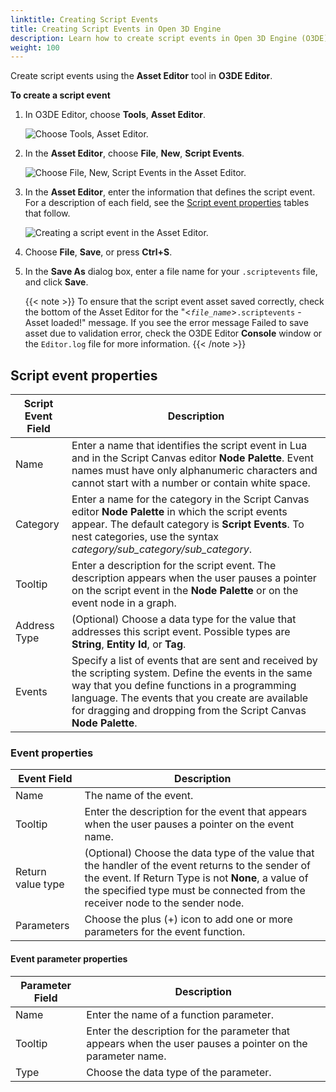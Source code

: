 ```yaml
---
linktitle: Creating Script Events
title: Creating Script Events in Open 3D Engine
description: Learn how to create script events in Open 3D Engine (O3DE).
weight: 100
---
```


Create script events using the **Asset Editor** tool in **O3DE Editor**.

**To create a script event**

1. In O3DE Editor, choose **Tools**, **Asset Editor**.

    ![Choose Tools, Asset Editor.](/images/user-guide/scripting/script-events/creating-1.png)

1. In the **Asset Editor**, choose **File**, **New**, **Script Events**.

    ![Choose File, New, Script Events in the Asset Editor.](/images/user-guide/scripting/script-events/creating-2.png)

1. In the **Asset Editor**, enter the information that defines the script event. For a description of each field, see the [Script event properties](#script-event-properties) tables that follow.

    ![Creating a script event in the Asset Editor.](/images/user-guide/scripting/script-events/creating-3.png)

1. Choose **File**, **Save**, or press **Ctrl+S**.

1. In the **Save As** dialog box, enter a file name for your `.scriptevents` file, and click **Save**.

    {{< note >}}
To ensure that the script event asset saved correctly, check the bottom of the Asset Editor for the "<_`file_name`_>`.scriptevents` - Asset loaded!" message. If you see the error message Failed to save asset due to validation error, check the O3DE Editor **Console** window or the `Editor.log` file for more information.
    {{< /note >}}

## Script event properties

| Script Event Field | Description |
| --- | --- |
| Name | Enter a name that identifies the script event in Lua and in the Script Canvas editor **Node Palette**. Event names must have only alphanumeric characters and cannot start with a number or contain white space. |
| Category | Enter a name for the category in the Script Canvas editor **Node Palette** in which the script events appear. The default category is **Script Events**. To nest categories, use the syntax _category/sub_category/sub_category_. |
| Tooltip | Enter a description for the script event. The description appears when the user pauses a pointer on the script event in the **Node Palette** or on the event node in a graph. |
| Address Type | (Optional) Choose a data type for the value that addresses this script event. Possible types are **String**, **Entity Id**, or **Tag**. |
| Events | Specify a list of events that are sent and received by the scripting system. Define the events in the same way that you define functions in a programming language. The events that you create are available for dragging and dropping from the Script Canvas **Node Palette**. |

### Event properties

| Event Field | Description |
| --- | --- |
| Name | The name of the event. |
| Tooltip | Enter the description for the event that appears when the user pauses a pointer on the event name. |
| Return value type | (Optional) Choose the data type of the value that the handler of the event returns to the sender of the event. If Return Type is not **None**, a value of the specified type must be connected from the receiver node to the sender node. |
| Parameters | Choose the plus (+) icon to add one or more parameters for the event function. |

#### Event parameter properties

| Parameter Field | Description |
| --- | --- |
| Name | Enter the name of a function parameter. |
| Tooltip | Enter the description for the parameter that appears when the user pauses a pointer on the parameter name. |
| Type | Choose the data type of the parameter. |
